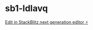 # sb1-ldlavq

[Edit in StackBlitz next generation editor ⚡️](https://stackblitz.com/~/github.com/5445085/sb1-ldlavq)